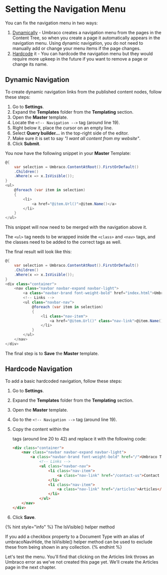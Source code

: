 # Setting the Navigation Menu

You can fix the navigation menu in two ways:

1. [Dynamically](#dynamic-navigation) - Umbraco creates a navigation menu from the pages in the Content Tree, so when you create a page it automatically appears in the navigation menu. Using dynamic navigation, you do not need to manually add or change your menu items if the page changes.
2. [Hardcode](#hardcode-navigation) it - You can hardcode the navigation menu but they would require more upkeep in the future if you  want to remove a page or change its name.

## Dynamic Navigation

To create dynamic navigation links from the published content nodes, follow these steps:

1. Go to **Settings**.
2. Expand the **Templates** folder from the **Templating** section.
3. Open the **Master** template.
4. Locate the `<!-- Navigation -->` tag (around line 19).
5. Right below it, place the cursor on an empty line.
6. Select **Query builder...** in the top-right side of the editor.
7. Make sure it is set to say *"I want all content from my website"*.
8. Click **Submit**.

You now have the following snippet in your **Master** Template:

```csharp
@{
	var selection = Umbraco.ContentAtRoot().FirstOrDefault()
    .Children()
    .Where(x => x.IsVisible());
}
<ul>
	@foreach (var item in selection)
	{
		<li>
			<a href="@item.Url()">@item.Name()</a>
		</li>
	}
</ul>
```

This snippet will now need to be merged with the navigation above it.

The `<ul>` tag needs to be wrapped inside the `<class>` and `<nav>` tags, and the classes need to be added to the correct tags as well.

The final result will look like this:

```csharp
@{
    var selection = Umbraco.ContentAtRoot().FirstOrDefault()
    .Children()
    .Where(x => x.IsVisible());
}
<div class="container">
	<nav class="navbar navbar-expand navbar-light">
		<a class="navbar-brand font-weight-bold" href="index.html">UmbracoTV</a>
		<!-- Links -->
		<ul class="navbar-nav">
            @foreach (var item in selection)
            {
                <li class="nav-item">
                    <a href="@item.Url()" class="nav-link">@item.Name()</a>
                </li>
            }
        </ul>
    </nav>
</div>
```

The final step is to **Save** the **Master** template.

## Hardcode Navigation

To add a basic hardcoded navigation, follow these steps:

1. Go to **Settings**.
2. Expand the **Templates** folder from the **Templating** section.
3. Open the **Master** template.
4. Go to the `<!-- Navigation -->` tag (around line 19).
5. Copy the content within the <div> tags (around line 20 to 42) and replace it with the following code:

    ```html
    <div class="container">
		<nav class="navbar navbar-expand navbar-light">
			<a class="navbar-brand font-weight-bold" href="/">Umbraco TV</a>
				<!-- Links -->
				<ul class="navbar-nav">
					<li class="nav-item">
					    <a class="nav-link" href="/contact-us">Contact Us</a>
					</li>
					<li class="nav-item">
					    <a class="nav-link" href="/articles">Articles</a>
                    </li>
				</ul>
		</nav>
	</div>
    ```

4. Click **Save**.

{% hint style="info" %}
The IsVisible() helper method

If you add a checkbox property to a Document Type with an alias of umbracoNaviHide, the IsVisible() helper method can be used to exclude these from being shown in any collection.
{% endhint %}

Let's test the menu. You'll find that clicking on the Articles link throws an Umbraco error as we've not created this page yet. We'll create the Articles page in the next chapter.
